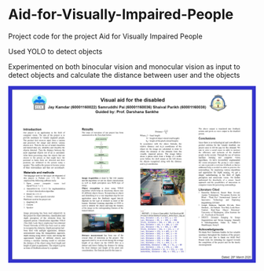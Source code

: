 # Aid-for-Visually-Impaired-People
Project code for the project Aid for Visually Impaired People

Used YOLO to detect objects

Experimented on both binocular vision and monocular vision as input to detect objects and calculate the distance between user and the objects

![Details](poster.jpg)
